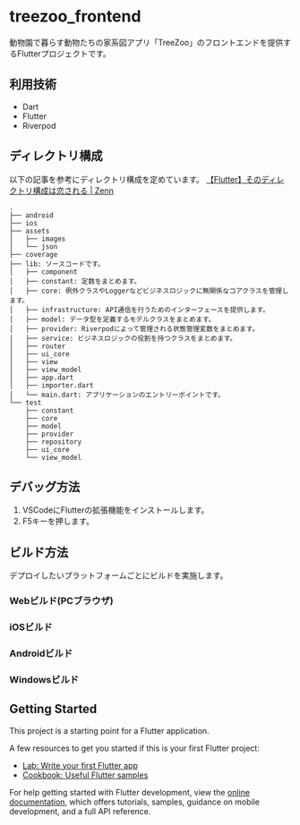 # treezoo_frontend

動物園で暮らす動物たちの家系図アプリ「TreeZoo」のフロントエンドを提供するFlutterプロジェクトです。

## 利用技術
- Dart
- Flutter
- Riverpod

## ディレクトリ構成
以下の記事を参考にディレクトリ構成を定めています。
[【Flutter】そのディレクトリ構成は恋される | Zenn](https://zenn.dev/web_tips/articles/530d02aaf90400)
```
.
├── android
├── ios
├── assets
│   ├── images
│   └── json
├── coverage
├── lib: ソースコードです。
│   ├── component
│   ├── constant: 定数をまとめます。
│   ├── core: 例外クラスやLoggerなどビジネスロジックに無関係なコアクラスを管理します。
│   ├── infrastructure: API通信を行うためのインターフェースを提供します。
│   ├── model: データ型を定義するモデルクラスをまとめます。
│   ├── provider: Riverpodによって管理される状態管理変数をまとめます。
│   ├── service: ビジネスロジックの役割を持つクラスをまとめます。
│   ├── router
│   ├── ui_core
│   ├── view
│   ├── view_model
│   ├── app.dart
│   ├── importer.dart
│   └── main.dart: アプリケーションのエントリーポイントです。
└── test
    ├── constant
    ├── core
    ├── model
    ├── provider
    ├── repository
    ├── ui_core
    └── view_model
```

## デバッグ方法
1. VSCodeにFlutterの拡張機能をインストールします。
2. F5キーを押します。

## ビルド方法
デプロイしたいプラットフォームごとにビルドを実施します。
### Webビルド(PCブラウザ)
### iOSビルド
### Androidビルド
### Windowsビルド

## Getting Started

This project is a starting point for a Flutter application.

A few resources to get you started if this is your first Flutter project:

- [Lab: Write your first Flutter app](https://docs.flutter.dev/get-started/codelab)
- [Cookbook: Useful Flutter samples](https://docs.flutter.dev/cookbook)

For help getting started with Flutter development, view the
[online documentation](https://docs.flutter.dev/), which offers tutorials,
samples, guidance on mobile development, and a full API reference.
